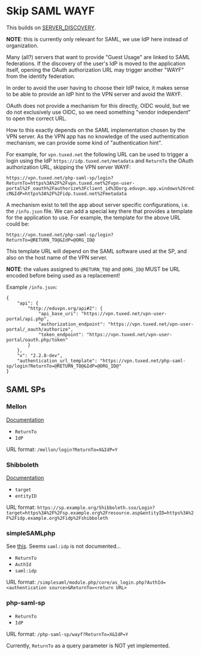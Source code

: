 # Skip SAML WAYF

This builds on [SERVER_DISCOVERY](SERVER_DISCOVERY.md).

**NOTE**: this is currently only relevant for SAML, we use IdP here instead of
organization.

Many (all?) servers that want to provide "Guest Usage" are linked to SAML 
federations. If the discovery of the user's IdP is moved to the application 
itself, opening the OAuth authorization URL may trigger another "WAYF" from 
the identify federation. 

In order to avoid the user having to choose their IdP twice, it makes sense to
be able to provide an IdP hint to the VPN server and avoid the WAYF.

OAuth does not provide a mechanism for this directly, OIDC would, but we do not
exclusively use OIDC, so we need something "vendor independent" to open the 
correct URL.

How to this exactly depends on the SAML implementation chosen by the VPN 
server. As the VPN app has no knowledge of the used authentication mechanism, 
we can provide some kind of "authentication hint".

For example, for `vpn.tuxed.net` the following URL can be used to trigger a 
login using the IdP `https://idp.tuxed.net/metadata` and `ReturnTo` the OAuth 
authorization URL, skipping the VPN server WAYF:

    https://vpn.tuxed.net/php-saml-sp/login?ReturnTo=https%3A%2F%2Fvpn.tuxed.net%2Fvpn-user-portal%2F_oauth%2Fauthorize%3Fclient_id%3Dorg.eduvpn.app.windows%26redirect_uri%3Dhttp%3A%2F%2F127.0.0.1%3A12345%2Fcallback%26response_type%3Dcode%26scope%3Dconfig%26state%3D12345%26code_challenge_method%3DS256%26code_challenge%3DE9Melhoa2OwvFrEMTJguCHaoeK1t8URWbuGJSstw-cM&IdP=https%3A%2F%2Fidp.tuxed.net%2Fmetadata

A mechanism exist to tell the app about server specific configurations, i.e. 
the `/info.json` file. We can add a special key there that provides a template 
for the application to use. For example, the template for the above URL could
be:

    https://vpn.tuxed.net/php-saml-sp/login?ReturnTo=@RETURN_TO@&IdP=@ORG_ID@

This template URL will depend on the SAML software used at the SP, and 
also on the host name of the VPN server. 

**NOTE**: the values assigned to `@RETURN_TO@` and `@ORG_ID@` MUST be URL 
encoded before being used as a replacement!

Example `/info.json`:

    {
        "api": {
            "http://eduvpn.org/api#2": {
                "api_base_uri": "https://vpn.tuxed.net/vpn-user-portal/api.php",
                "authorization_endpoint": "https://vpn.tuxed.net/vpn-user-portal/_oauth/authorize",
                "token_endpoint": "https://vpn.tuxed.net/vpn-user-portal/oauth.php/token"
            }
        },
        "v": "2.2.8-dev",
        "authentication_url_template": "https://vpn.tuxed.net/php-saml-sp/login?ReturnTo=@RETURN_TO@&IdP=@ORG_ID@"
    }

## SAML SPs

### Mellon

[Documentation](https://github.com/latchset/mod_auth_mellon#manual-login)

- `ReturnTo`
- `IdP`

URL format: `/mellon/login?ReturnTo=X&IdP=Y`

### Shibboleth

[Documentation](https://wiki.shibboleth.net/confluence/display/SP3/SessionInitiator#SessionInitiator-InitiatorProtocol)

- `target`
- `entityID`

URL format: `https://sp.example.org/Shibboleth.sso/Login?target=https%3A%2F%2Fsp.example.org%2Fresource.asp&entityID=https%3A%2F%2Fidp.example.org%2Fidp%2Fshibboleth`

### simpleSAMLphp

See [this](https://github.com/simplesamlphp/simplesamlphp/blob/master/modules/core/www/as_login.php). Seems `saml:idp` is not documented...

- `ReturnTo`
- `AuthId`
- `saml:idp`

URL format: `/simplesaml/module.php/core/as_login.php?AuthId=<authentication source>&ReturnTo=<return URL>`

### php-saml-sp

- `ReturnTo`
- `IdP`

URL format: `/php-saml-sp/wayf?ReturnTo=X&IdP=Y`

Currently, `ReturnTo` as a query parameter is NOT yet implemented.
